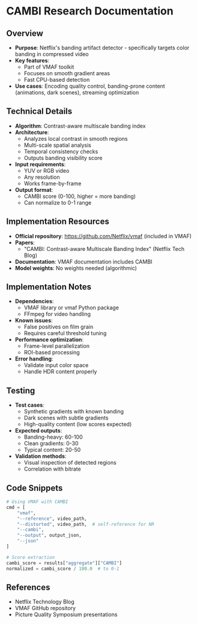 # CAMBI Research Documentation

## Overview
- **Purpose**: Netflix's banding artifact detector - specifically targets color banding in compressed video
- **Key features**:
  - Part of VMAF toolkit
  - Focuses on smooth gradient areas
  - Fast CPU-based detection
- **Use cases**: Encoding quality control, banding-prone content (animations, dark scenes), streaming optimization

## Technical Details
- **Algorithm**: Contrast-aware multiscale banding index
- **Architecture**:
  - Analyzes local contrast in smooth regions
  - Multi-scale spatial analysis
  - Temporal consistency checks
  - Outputs banding visibility score
- **Input requirements**:
  - YUV or RGB video
  - Any resolution
  - Works frame-by-frame
- **Output format**:
  - CAMBI score (0-100, higher = more banding)
  - Can normalize to 0-1 range

## Implementation Resources
- **Official repository**: https://github.com/Netflix/vmaf (included in VMAF)
- **Papers**:
  - "CAMBI: Contrast-aware Multiscale Banding Index" (Netflix Tech Blog)
- **Documentation**: VMAF documentation includes CAMBI
- **Model weights**: No weights needed (algorithmic)

## Implementation Notes
- **Dependencies**:
  - VMAF library or vmaf Python package
  - FFmpeg for video handling
- **Known issues**:
  - False positives on film grain
  - Requires careful threshold tuning
- **Performance optimization**:
  - Frame-level parallelization
  - ROI-based processing
- **Error handling**:
  - Validate input color space
  - Handle HDR content properly

## Testing
- **Test cases**:
  - Synthetic gradients with known banding
  - Dark scenes with subtle gradients
  - High-quality content (low scores expected)
- **Expected outputs**:
  - Banding-heavy: 60-100
  - Clean gradients: 0-30
  - Typical content: 20-50
- **Validation methods**:
  - Visual inspection of detected regions
  - Correlation with bitrate

## Code Snippets
```python
# Using VMAF with CAMBI
cmd = [
    "vmaf",
    "--reference", video_path,
    "--distorted", video_path,  # self-reference for NR
    "--cambi",
    "--output", output_json,
    "--json"
]

# Score extraction
cambi_score = results["aggregate"]["CAMBI"]
normalized = cambi_score / 100.0  # to 0-1
```

## References
- Netflix Technology Blog
- VMAF GitHub repository
- Picture Quality Symposium presentations